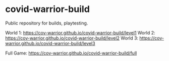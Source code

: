 # covid-warrior-build
Public repository for builds, playtesting.

World 1: https://cov-warrior.github.io/covid-warrior-build/level1
World 2: https://cov-warrior.github.io/covid-warrior-build/level2
World 3: https://cov-warrior.github.io/covid-warrior-build/level3

Full Game: https://cov-warrior.github.io/covid-warrior-build/full
